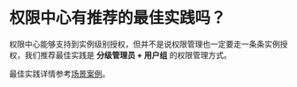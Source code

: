 # 权限中心有推荐的最佳实践吗？

权限中心能够支持到实例级别授权，但并不是说权限管理也一定要走一条条实例授权，我们推荐最佳实践是 **分级管理员 + 用户组** 的权限管理方式。

最佳实践详情参考[场景案例](../场景案例/GradingManager.md)。



